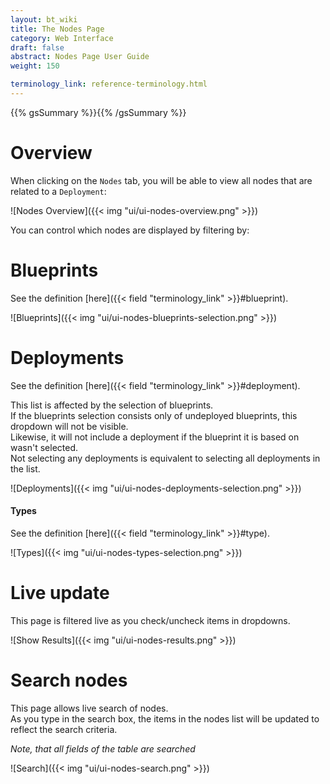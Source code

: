 ```yaml
---
layout: bt_wiki
title: The Nodes Page
category: Web Interface
draft: false
abstract: Nodes Page User Guide
weight: 150

terminology_link: reference-terminology.html
---
```

{{% gsSummary %}}{{% /gsSummary %}}

# Overview
When clicking on the `Nodes` tab, you will be able to view all nodes that are related to a `Deployment`:

![Nodes Overview]({{< img "ui/ui-nodes-overview.png" >}})

You can control which nodes are displayed by filtering by:

# Blueprints
See the definition [here]({{< field "terminology_link" >}}#blueprint).<br/>

![Blueprints]({{< img "ui/ui-nodes-blueprints-selection.png" >}})

# Deployments
See the definition [here]({{< field "terminology_link" >}}#deployment).

This list is affected by the selection of blueprints.<br/>
If the blueprints selection consists only of undeployed blueprints, this dropdown will not be visible.<br/>
Likewise, it will not include a deployment if the blueprint it is based on wasn't selected.<br/>
Not selecting any deployments is equivalent to selecting all deployments in the list.<br/>

![Deployments]({{< img "ui/ui-nodes-deployments-selection.png" >}})

#### Types
See the definition [here]({{< field "terminology_link" >}}#type).

![Types]({{< img "ui/ui-nodes-types-selection.png" >}})

# Live update
This page is filtered live as you check/uncheck items in dropdowns.

![Show Results]({{< img "ui/ui-nodes-results.png" >}})

# Search nodes
This page allows live search of nodes.<br>
As you type in the search box, the items in the nodes list will be updated to reflect the search criteria.

*Note, that all fields of the table are searched*

![Search]({{< img "ui/ui-nodes-search.png" >}})

